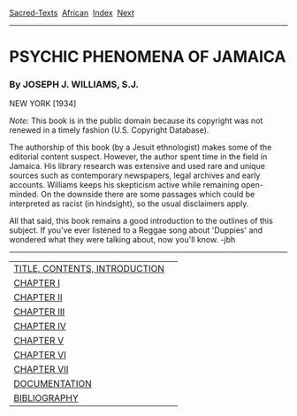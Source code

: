 [Sacred-Texts](../../index)  [African](../index)  [Index](index) 
[Next](ppj000) 

------------------------------------------------------------------------

# PSYCHIC PHENOMENA OF JAMAICA

### By JOSEPH J. WILLIAMS, S.J.

NEW YORK \[1934\]

*Note:* This book is in the public domain because its copyright was not
renewed in a timely fashion (U.S. Copyright Database).

The authorship of this book (by a Jesuit ethnologist) makes some of the
editorial content suspect. However, the author spent time in the field
in Jamaica. His library research was extensive and used rare and unique
sources such as contemporary newspapers, legal archives and early
accounts. Williams keeps his skepticism active while remaining
open-minded. On the downside there are some passages which could be
interpreted as racist (in hindsight), so the usual disclaimers apply.

All that said, this book remains a good introduction to the outlines of
this subject. If you've ever listened to a Reggae song about 'Duppies'
and wondered what they were talking about, now you'll know. -jbh

------------------------------------------------------------------------

|                                         |     |
|-----------------------------------------|-----|
| [TITLE, CONTENTS, INTRODUCTION](ppj000) |     |
| [CHAPTER I](ppj001)                     |     |
| [CHAPTER II](ppj002)                    |     |
| [CHAPTER III](ppj003)                   |     |
| [CHAPTER IV](ppj004)                    |     |
| [CHAPTER V](ppj005)                     |     |
| [CHAPTER VI](ppj006)                    |     |
| [CHAPTER VII](ppj007)                   |     |
| [DOCUMENTATION](ppj008)                 |     |
| [BIBLIOGRAPHY](ppj009)                  |     |
